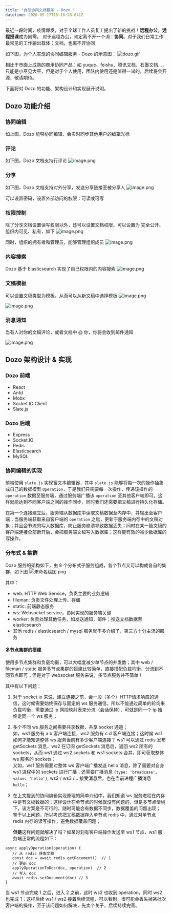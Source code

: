 ```yaml
---
title: "自研协同文档服务 - Dozo "
datetime: 2020-05-17T15:16:28.641Z
---
```



最近一段时间，疫情爆发，对于全球工作人员复工提出了新的挑战！**远程办公，远程授课**成为刚需。
对于远程办公，肯定离不开一个词：**协同**。对于我们日常工作最常见的工作输出载体：文档，也离不开协同

如下图，为个人实现的协同编辑服务 - Dozo 的示意图：
![dozo.gif](https://i.loli.net/2020/05/17/ypOQxwzKYXtHloE.gif)

相比于市面上成熟的商用协同产品：如 yuque、feishu、腾讯文档、石墨文档...，只能是小巫见大巫，但是对于个人使用，团队内使用还是值得一试的，后续将会开源，敬请期待。

下面将对 Dozo 的功能、架构设计和实现展开说明。

## Dozo 功能介绍

### 协同编辑
如上图，Dozo 能够协同编辑，会实时同步其他用户的编辑光标

### 评论
如下图，Dozo 文档支持行评论
![image.png](https://i.loli.net/2020/05/20/PeGhkHyu1zWpo8b.png)

### 分享
如下图，Dozo 文档支持对外分享，发送分享链接至被分享人
![image.png](https://i.loli.net/2020/05/20/jQErMP8evfynwKm.png)

可以设置密码，设置外部访问的权限：可读或可写

### 权限控制
除了分享文档设置读写权限以外，还可以设置文档权限，可以设置为 完全公开、组织内可见、私有，如下
![image.png](https://i.loli.net/2020/05/20/1zRK98CYQjxvmHb.png)

同时，组织的拥有者和管理员，能够管理组织成员
![image.png](https://i.loli.net/2020/05/20/jgDLZSnzvJ95xYa.png)

### 内容搜索
Dozo 基于 Elasticsearch 实现了自己权限内的内容搜索
![image.png](https://i.loli.net/2020/05/20/FytTm3NIJa5KcZw.png)

### 文稿模板
可以设置文稿类型为模板，从而可以从新文稿中选择模板
![image.png](https://i.loli.net/2020/05/20/LsA56fkSI4ytJgU.png)

![image.png](https://i.loli.net/2020/05/20/FGkby4IKRwLhaf5.png)

### 消息通知
当有人对你的文稿评论，或者文档中 @ 你，你将会收到邮件通知

![image.png](https://i.loli.net/2020/05/20/K7LbPip3ahlv9Vs.png)

## Dozo 架构设计 & 实现

### Dozo 前端
- React
- Antd
- Mobx
- Socket.IO Client
- Slate.js

### Dozo 后端

- Express
- Socket.IO
- Redis
- Elasticsearch
- MySQL

### 协同编辑的实现
前端使用 `slate.js` 实现富文本编辑器，其中 `slate.js` 能够将每一次的操作抽象成自己的数据模型 `Operation`，于是我们只需要每一次操作，传递该操作的 `operation` 数据至服务端，通过服务端广播该 `operation` 至其他客户端即可。这样就能达到不同客户端之间的操作同步，同时我们还需要把文稿进行持久化存储。

在第一个连接建立后，服务端从数据库中读取文稿数据至内存中，并输出至客户端；当服务端获取来自客户端的 `operation` 之后，更新于服务端内存中的文稿对象；并且会节流的写入数据库，防止服务崩溃导致数据丢失；同时在某一篇文稿的客户端连接全部断开后，会把服务端文稿写入数据库；这样能有效的减少数据库的写操作。

### 分布式 & 集群

Dozo 服务的架构如下，由 8 个分布式子服务组成，各个节点又可以构成各自的集群，如下图
![未命名绘图.png](https://i.loli.net/2020/05/20/GVq7U8R1Pb4wHhX.png)

其中：
- web: HTTP Web Service，负责主要的业务逻辑
- fileman: 负责文件处理上传、存储
- static: 前端静态服务
- ws: Websocket service，协同实现的服务端关键
- worker: 负责处理其他任务，如发送通知，邮件；推送文档数据至 elasticsearch
- 其他 redis / elasticsearch / mysql 服务就不多介绍了，第三方十分主流的服务

#### 多节点集群的搭建
使用多节点集群和负载均衡，可以大幅度减少单节点的并发数；其中 web / fileman / static 服务多节点集群的搭建比较简单，直接搭配负载均衡，分流到不同节点即可；但是对于 websocket 服务来说，多节点服务并不简单！

其中有以下问题：
1. 对于 socket.io 来说，建立连接之前，会一段（多个）HTTP请求响应的通信，这时候需要始终保存与固定的 ws 服务通信，所以不能通过简单的轮询来负载均衡，需要通过 ip 网段映射表来分流（会话保持），可就是同一个 ip 始终走同一个 ws 服务；
2. 多个不同 ws 服务之间需要共享数据，共享 socket 通道；  
   如，ws1 服务有 a b 客户端连接，ws2 服务有 c d 客户端连接；这时候 ws1 如何才能知道整体 ws 服务当前有多少客户端连接？  ws1 可以通过 redis 发布 getSockets 消息，ws2 在订阅 getSockets 消息后，返回 ws2 所有的 sockets，从而 ws1 通过 ws2.sockets 和 ws1.sockets 合并，即可获取整体 ws 服务的 sockets；  
   又如，ws1 服务需要对整体 ws 客户端广播发送 hello 消息，除了需要对自身 ws1 进程中的 sockets 进行广播；还需要广播消息 `{type: 'broadcase', value: 'hello'}`, ws2 / ws3 /... 接受消息后，也在当前进程广播消息 `hello`；

3. 在上文提到的协同编辑实现原理的简单介绍中，我们知道 ws 服务进程在内存中是有文稿数据的；这样设计在单节点的时候就没有问题的，但是多节点情境下，该方案是不可行的，随时可能会有数据不同步，数据覆盖的问题出现；  
   鉴于以上问题，所以考虑把文稿数据存入单节点 redis 中，通过对单节点 redis 内存的读写操作，避免数据覆盖问题；  

   **但是**这样问题就解决了吗？如某时刻有客户端操作发送至 ws1 节点，ws1 服务端正常的流程如下：
```
async applyOperation(operation) {
   // 从 redis 获取文稿
   const doc = await redis.getDocument()  // 1
   // 更新 doc
   applyOperationToDoc(doc, operation)  // 2
   // 写入 doc
   await redis.setDocument(doc) // 3
}
```
   当 ws1 节点完成 1 之后，进入 2 之前，这时 ws2 也收到 operation，同时 ws2 也完成 1；这样后续 ws1 / ws2 接着后续流程，可以看到，很可能会丢失掉某批次客户端的操作，至于该问题如何解决，先卖个关子，后续持续完善。
